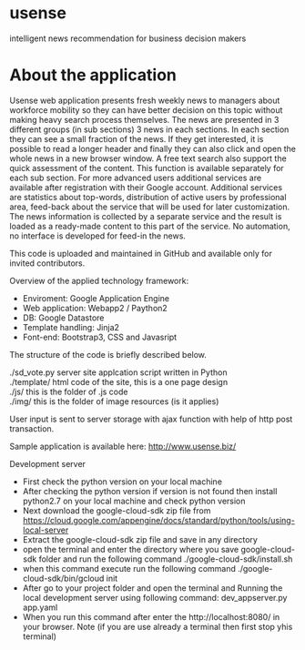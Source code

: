 # usense
intelligent news recommendation for business decision makers

# About the application

Usense web application presents fresh weekly news to managers about workforce mobility so they can have better decision on this topic without making heavy search process themselves.
The news are presented in 3 different groups (in sub sections) 3 news in each sections. In each section they can see a small fraction of the news. If they get interested, it is possible to read a longer header and finally they can also click and open the whole news in a new browser window.
A free text search also support the quick assessment of the content. This function is available separately for each sub section.
For more advanced users additional services are available after registration with their Google account. Additional services are statistics about top-words, distribution of active users by professional area, feed-back about the service that will be used for later customization.
The news information is collected by a separate service and the result is loaded as a ready-made content to this part of the service. No automation, no interface is developed for feed-in the news.

This code is uploaded and maintained in GitHub and available only for invited contributors.

Overview of the applied technology framework: <br/>
- Enviroment: Google Application Engine <br/>
- Web application: Webapp2 / Paython2 <br/>
- DB: Google Datastore <br/>
- Template handling: Jinja2 <br/>
- Font-end: Bootstrap3, CSS and Javasript <br/>

The structure of the code is briefly described below.

./sd_vote.py server site applcation script written in Python <br/>
./template/ html code of the site, this is a one page design <br/>
./js/ this is the folder of .js code <br/>
./img/ this is the folder of image resources (is it applies) <br/>

User input is sent to server storage with ajax function with help of http post transaction.

Sample application is available here: http://www.usense.biz/


Development server

- First check the python version on your local machine
- After checking the python version if version is not found then install python2.7 on your local machine and check python version
- Next download the google-cloud-sdk zip file from https://cloud.google.com/appengine/docs/standard/python/tools/using-local-server
- Extract the google-cloud-sdk zip file and save in any directory
- open the terminal and enter the directory where you save google-cloud-sdk folder and run the following command ./google-cloud-sdk/install.sh
- when this command execute run the following command ./google-cloud-sdk/bin/gcloud init
- After go to your project folder and open the terminal and Running the local development server using following command: dev_appserver.py app.yaml  
- When you run this command after enter the http://localhost:8080/ in your browser. Note (if you are use already a terminal then first stop yhis terminal) 
